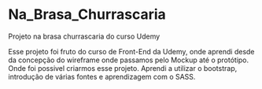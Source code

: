 # Na_Brasa_Churrascaria
Projeto na brasa churrascaria do curso Udemy


Esse projeto foi fruto do curso de Front-End da Udemy, onde aprendi desde da concepção do wireframe onde passamos pelo Mockup até o protótipo. Onde foi possivel criarmos esse projeto. Aprendi a utilizar o bootstrap, introdução de várias fontes e aprendizagem com o SASS.
